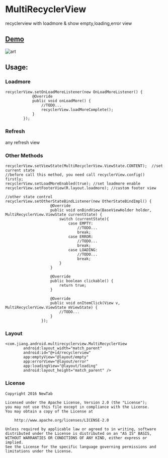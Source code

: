 # MultiRecyclerView

recyclerview with loadmore & show empty,loading,error view  <br />



## [Demo](https://raw.githubusercontent.com/jiang111/MultiRecyclerView/master/demo.apk)
![art](https://raw.githubusercontent.com/jiang111/MultiRecyclerView/master/art/art.gif)

## Usage:

### Loadmore
```
recyclerView.setOnLoadMoreListener(new OnLoadMoreListener() {
            @Override
            public void onLoadMore() {
                //TODO...
                recyclerView.loadMoreComplete();
            }
        });
```

### Refresh 
any refresh view 

### Other Methods
```
recyclerView.setViewState(MultiRecyclerView.ViewState.CONTENT);  //set current state
//before call this method, you need call recyclerView.config() firstly;
recyclerView.setLoadMoreEnabled(true); //set loadmore enable
recyclerView.setFooterView(R.layout.loadmore); //custom footer view 
```
```
//other state control
recyclerView.setOtherStateBindListener(new OtherStateBindImpl() {
                    @Override
                    public void onBindView(BaseViewHolder holder, MultiRecyclerView.ViewState currentState) {
                        switch (currentState){
                            case EMPTY:
                                //TODO...
                                break;
                            case ERROR:
                                //TODO...
                                break;
                            case LOADING:
                                //TODO...
                                break;
                        }
                    }

                    @Override
                    public boolean clickable() {
                        return true;
                    }

                    @Override
                    public void onItemClick(View v, MultiRecyclerView.ViewState mViewState) {
                        //TODO...
                    }
                });
```
### Layout
```
<com.jiang.android.multirecyclerview.MultiRecyclerView
        android:layout_width="match_parent"
        android:id="@+id/recyclerview"
        app:emptyView="@layout/empty"
        app:errorView="@layout/error"
        app:loadingView="@layout/loading"
        android:layout_height="match_parent" />
```

### License

    Copyright 2016 NewTab

    Licensed under the Apache License, Version 2.0 (the "License");
    you may not use this file except in compliance with the License.
    You may obtain a copy of the License at

        http://www.apache.org/licenses/LICENSE-2.0

    Unless required by applicable law or agreed to in writing, software
    distributed under the License is distributed on an "AS IS" BASIS,
    WITHOUT WARRANTIES OR CONDITIONS OF ANY KIND, either express or implied.
    See the License for the specific language governing permissions and
    limitations under the License.
